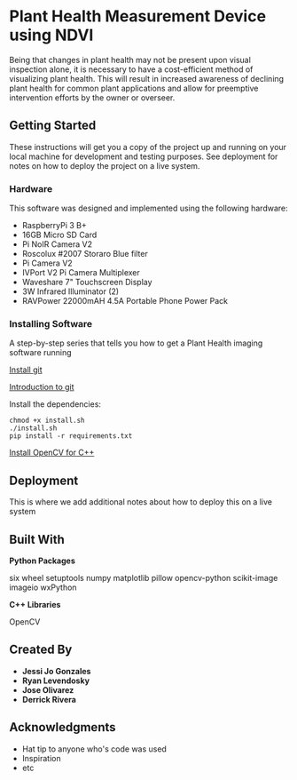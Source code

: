 # Plant Health Measurement Device using NDVI

Being that changes in plant health may not be present upon visual inspection alone, it is necessary to have a cost-efficient method of visualizing plant health. This will result in increased awareness of declining plant health for common plant applications and allow for preemptive intervention efforts by the owner or overseer. 



## Getting Started

These instructions will get you a copy of the project up and running on your local machine for development and testing purposes. See deployment for notes on how to deploy the project on a live system.



### Hardware 

This software was designed and implemented using the following hardware:
* RaspberryPi 3 B+
* 16GB Micro SD Card
* Pi NoIR Camera V2 
* Roscolux #2007 Storaro Blue filter
* Pi Camera V2
* IVPort V2 Pi Camera Multiplexer 
* Waveshare 7" Touchscreen Display
* 3W Infrared Illuminator (2)
* RAVPower 22000mAH 4.5A Portable Phone Power Pack



### Installing Software

A step-by-step series that tells you how to get a Plant Health imaging software running

[Install git](https://projects.raspberrypi.org/en/projects/getting-strated-with-git/4)

[Introduction to git](https://product.hubspot.com/blog/git-and-github-tutorial-for-beginners)

Install the dependencies:
```
chmod +x install.sh
./install.sh
pip install -r requirements.txt
```

[Install OpenCV for C++](www.codebind.com/linux-tutorials/install-opencv-ubuntu-18-04-c-cpp-linux)


## Deployment

This is where we add additional notes about how to deploy this on a live system



## Built With

**Python Packages**

six
wheel
setuptools
numpy
matplotlib
pillow
opencv-python
scikit-image
imageio
wxPython 

**C++ Libraries**

OpenCV



## Created By

* **Jessi Jo Gonzales**
* **Ryan Levendosky**
* **Jose Olivarez**
* **Derrick Rivera**



## Acknowledgments

* Hat tip to anyone who's code was used
* Inspiration
* etc
